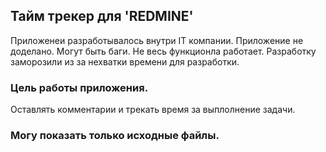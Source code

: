 ## Тайм трекер для 'REDMINE'

Приложенеи разработывалось внутри IT компании. 
Приложение не доделано. Могут быть баги. Не весь функционла работает.
Разработку заморозили из за нехватки времени для разработки.

### Цель работы приложения. 
Оставлять комментарии и трекать время за выплолнение задачи. 

### Могу показать только исходные файлы. 
